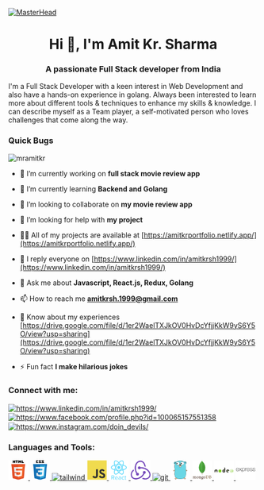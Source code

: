[![MasterHead](https://cdn.quotesgram.com/img/99/75/1360446740-bruce_lee_cover_photo.jpg)](https://github.com/MrAmitkr)


<h1 align="center">Hi 👋, I'm Amit Kr. Sharma</h1>
<h3 align="center">A passionate Full Stack developer from India</h3>

<p align="left">  </p>
I'm a Full Stack Developer with a keen interest in Web Development and also have a hands-on experience in golang. Always been interested to learn more about different tools & techniques to enhance my skills & knowledge. I can describe myself as a Team player, a self-motivated person who loves challenges that come along the way.


<h3 align="left"> Quick Bugs </h3>

<p align="left"> <img src="https://komarev.com/ghpvc/?username=mramitkr&label=Profile%20views&color=0e75b6&style=flat" alt="mramitkr" /> </p>

- 🔭 I’m currently working on **full stack movie review app**

- 🌱 I’m currently learning **Backend and Golang**

- 👯 I’m looking to collaborate on **my movie review app**

- 🤝 I’m looking for help with **my project**

- 👨‍💻 All of my projects are available at [https://amitkrportfolio.netlify.app/](https://amitkrportfolio.netlify.app/)

- 📝 I reply everyone on [https://www.linkedin.com/in/amitkrsh1999/](https://www.linkedin.com/in/amitkrsh1999/)

- 💬 Ask me about **Javascript, React.js, Redux, Golang**

- 📫 How to reach me **amitkrsh.1999@gmail.com**

- 📄 Know about my experiences [https://drive.google.com/file/d/1er2WaelTXJkOV0HvDcYfjjKkW9yS6Y5O/view?usp=sharing](https://drive.google.com/file/d/1er2WaelTXJkOV0HvDcYfjjKkW9yS6Y5O/view?usp=sharing)

- ⚡ Fun fact **I make hilarious jokes**

<h3 align="left">Connect with me:</h3>
<p align="left">



<a href="https://linkedin.com/in/https://www.linkedin.com/in/amitkrsh1999/" target="blank"><img align="center" src="https://raw.githubusercontent.com/rahuldkjain/github-profile-readme-generator/master/src/images/icons/Social/linked-in-alt.svg" alt="https://www.linkedin.com/in/amitkrsh1999/" height="30" width="40" /></a>
<a href="https://fb.com/https://www.facebook.com/profile.php?id=100065157551358" target="blank"><img align="center" src="https://raw.githubusercontent.com/rahuldkjain/github-profile-readme-generator/master/src/images/icons/Social/facebook.svg" alt="https://www.facebook.com/profile.php?id=100065157551358" height="30" width="40" /></a>
<a href="https://instagram.com/https://www.instagram.com/doin_devils/" target="blank"><img align="center" src="https://raw.githubusercontent.com/rahuldkjain/github-profile-readme-generator/master/src/images/icons/Social/instagram.svg" alt="https://www.instagram.com/doin_devils/" height="30" width="40" /></a>
</p>

<h3 align="left">Languages and Tools:</h3>
<p align="left"> <a href="https://www.w3.org/html/" target="_blank" rel="noreferrer"> <img src="https://raw.githubusercontent.com/devicons/devicon/master/icons/html5/html5-original-wordmark.svg" alt="html5" width="40" height="40"/> </a> <a href="https://www.w3schools.com/css/" target="_blank" rel="noreferrer"> <img src="https://raw.githubusercontent.com/devicons/devicon/master/icons/css3/css3-original-wordmark.svg" alt="css3" width="40" height="40"/> </a><a href="https://tailwindcss.com/" target="_blank" rel="noreferrer"> <img src="https://www.vectorlogo.zone/logos/tailwindcss/tailwindcss-icon.svg" alt="tailwind" width="40" height="40"/> </a><a href="https://developer.mozilla.org/en-US/docs/Web/JavaScript" target="_blank" rel="noreferrer"> <img src="https://raw.githubusercontent.com/devicons/devicon/master/icons/javascript/javascript-original.svg" alt="javascript" width="40" height="40"/> </a> <a href="https://reactjs.org/" target="_blank" rel="noreferrer"> <img src="https://raw.githubusercontent.com/devicons/devicon/master/icons/react/react-original-wordmark.svg" alt="react" width="40" height="40"/> </a> <a href="https://redux.js.org" target="_blank" rel="noreferrer"> <img src="https://raw.githubusercontent.com/devicons/devicon/master/icons/redux/redux-original.svg" alt="redux" width="40" height="40"/> </a><a href="https://git-scm.com/" target="_blank" rel="noreferrer"> <img src="https://www.vectorlogo.zone/logos/git-scm/git-scm-icon.svg" alt="git" width="40" height="40"/> </a> <a href="https://golang.org" target="_blank" rel="noreferrer"> <img src="https://raw.githubusercontent.com/devicons/devicon/master/icons/go/go-original.svg" alt="go" width="40" height="40"/> </a>   <a href="https://www.mongodb.com/" target="_blank" rel="noreferrer"> <img src="https://raw.githubusercontent.com/devicons/devicon/master/icons/mongodb/mongodb-original-wordmark.svg" alt="mongodb" width="40" height="40"/> </a><a href="https://nodejs.org" target="_blank" rel="noreferrer"> <img src="https://raw.githubusercontent.com/devicons/devicon/master/icons/nodejs/nodejs-original-wordmark.svg" alt="nodejs" width="40" height="40"/> </a> <a href="https://expressjs.com" target="_blank" rel="noreferrer"> <img src="https://raw.githubusercontent.com/devicons/devicon/master/icons/express/express-original-wordmark.svg" alt="express" width="40" height="40"/> </a>  </p>

